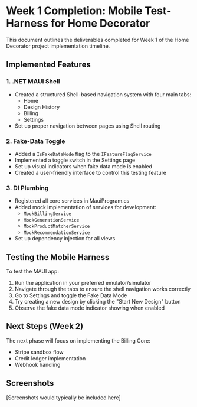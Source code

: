# Week 1 Completion: Mobile Test-Harness for Home Decorator

This document outlines the deliverables completed for Week 1 of the Home Decorator project implementation timeline.

## Implemented Features

### 1. .NET MAUI Shell

- Created a structured Shell-based navigation system with four main tabs:
  - Home
  - Design History
  - Billing
  - Settings
- Set up proper navigation between pages using Shell routing

### 2. Fake-Data Toggle

- Added a `IsFakeDataMode` flag to the `IFeatureFlagService`
- Implemented a toggle switch in the Settings page
- Set up visual indicators when fake data mode is enabled
- Created a user-friendly interface to control this testing feature

### 3. DI Plumbing

- Registered all core services in MauiProgram.cs
- Added mock implementation of services for development:
  - `MockBillingService`
  - `MockGenerationService`
  - `MockProductMatcherService`
  - `MockRecommendationService`
- Set up dependency injection for all views

## Testing the Mobile Harness

To test the MAUI app:

1. Run the application in your preferred emulator/simulator
2. Navigate through the tabs to ensure the shell navigation works correctly
3. Go to Settings and toggle the Fake Data Mode
4. Try creating a new design by clicking the "Start New Design" button
5. Observe the fake data mode indicator showing when enabled

## Next Steps (Week 2)

The next phase will focus on implementing the Billing Core:
- Stripe sandbox flow
- Credit ledger implementation
- Webhook handling

## Screenshots

[Screenshots would typically be included here]
